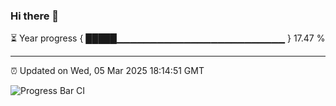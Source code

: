 ### Hi there 👋

⏳ Year progress { █████▁▁▁▁▁▁▁▁▁▁▁▁▁▁▁▁▁▁▁▁▁▁▁▁▁ } 17.47 %

---

⏰ Updated on Wed, 05 Mar 2025 18:14:51 GMT

![Progress Bar CI](https://github.com/Shyam-Makwana/GitHub-Actions-Demo/workflows/Progress%20Bar%20CI/badge.svg)
